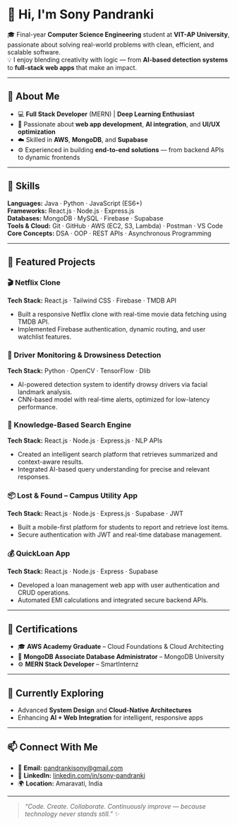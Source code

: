 # 👋 Hi, I'm Sony Pandranki

🎓 Final-year **Computer Science Engineering** student at **VIT-AP University**, passionate about solving real-world problems with clean, efficient, and scalable software.  
💡 I enjoy blending creativity with logic — from **AI-based detection systems** to **full-stack web apps** that make an impact.

---

## 🚀 About Me
- 💻 **Full Stack Developer** (MERN) | **Deep Learning Enthusiast**
- 🧩 Passionate about **web app development**, **AI integration**, and **UI/UX optimization**
- ☁️ Skilled in **AWS**, **MongoDB**, and **Supabase**
- ⚙️ Experienced in building **end-to-end solutions** — from backend APIs to dynamic frontends

---

## 🧠 Skills
**Languages:** Java · Python · JavaScript (ES6+)  
**Frameworks:** React.js · Node.js · Express.js  
**Databases:** MongoDB · MySQL · Firebase · Supabase  
**Tools & Cloud:** Git · GitHub · AWS (EC2, S3, Lambda) · Postman · VS Code  
**Core Concepts:** DSA · OOP · REST APIs · Asynchronous Programming

---

## 🧩 Featured Projects

### 🎬 Netflix Clone  
**Tech Stack:** React.js · Tailwind CSS · Firebase · TMDB API  
- Built a responsive Netflix clone with real-time movie data fetching using TMDB API.  
- Implemented Firebase authentication, dynamic routing, and user watchlist features.

### 🧠 Driver Monitoring & Drowsiness Detection  
**Tech Stack:** Python · OpenCV · TensorFlow · Dlib  
- AI-powered detection system to identify drowsy drivers via facial landmark analysis.  
- CNN-based model with real-time alerts, optimized for low-latency performance.

### 🔎 Knowledge-Based Search Engine  
**Tech Stack:** React.js · Node.js · Express.js · NLP APIs  
- Created an intelligent search platform that retrieves summarized and context-aware results.  
- Integrated AI-based query understanding for precise and relevant responses.

### 📦 Lost & Found – Campus Utility App  
**Tech Stack:** React.js · Node.js · Express.js · Supabase · JWT  
- Built a mobile-first platform for students to report and retrieve lost items.  
- Secure authentication with JWT and real-time database management.

### 💰 QuickLoan App  
**Tech Stack:** React.js · Node.js · Express · Supabase  
- Developed a loan management web app with user authentication and CRUD operations.  
- Automated EMI calculations and integrated secure backend APIs.

---

## 📜 Certifications
- 🎓 **AWS Academy Graduate** – Cloud Foundations & Cloud Architecting  
- 🍃 **MongoDB Associate Database Administrator** – MongoDB University  
- ⚙️ **MERN Stack Developer** – SmartInternz

---

## 🌱 Currently Exploring
- Advanced **System Design** and **Cloud-Native Architectures**  
- Enhancing **AI + Web Integration** for intelligent, responsive apps  

---

## 📫 Connect With Me
- 📧 **Email:** [pandrankisony@gmail.com](mailto:pandrankisony@gmail.com)  
- 💼 **LinkedIn:** [linkedin.com/in/sony-pandranki](https://linkedin.com/in/sony-pandranki)  
- 🌍 **Location:** Amaravati, India  

---

> _“Code. Create. Collaborate. Continuously improve — because technology never stands still.”_ ✨
